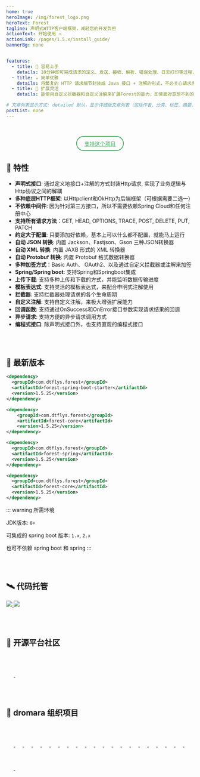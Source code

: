```yaml
---
home: true
heroImage: /img/forest_logo.png
heroText: Forest
tagline: 声明式HTTP客户端框架，减轻您的开发负担
actionText: 开始使用 →
actionLink: /pages/1.5.x/install_guide/
bannerBg: none


features:
  - title: 🍭 容易上手
    details: 10分钟即可完成请求的定义、发送、接收、解析、错误处理、日志打印等过程，此外还有直观的API和详尽的文档
  - title: ☕ 简单优雅
    details: 将繁复的 HTTP 请求细节封装成 Java 接口 + 注解的形式，不必关心请求发送的具体过程
  - title: 🧩 扩展灵活
    details: 能使用自定义拦截器和自定义注解来扩展Forest的能力，即使面对意想不到的场景也能轻松应对

# 文章列表显示方式: detailed 默认，显示详细版文章列表（包括作者、分类、标签、摘要、分页等）| simple => 显示简约版文章列表（仅标题和日期）| none 不显示文章列表
postList: none
---
```



<style>
.become-sponsor{
  padding: 8px 20px;
  display: inline-block;
  color: #4aa962;
  border-radius: 30px;
  box-sizing: border-box;
  border: 2px solid #4aa962;
}
</style>

<br>

<p style="text-align: center">
  <a class="become-sponsor" href="/pages/donate/">支持这个项目</a>
</p>

## 🎉 特性

* **声明式接口**: 通过定义地接口+注解的方式封装Http请求, 实现了业务逻辑与Http协议之间的解耦
* **多种底层HTTP框架**: 以Httpclient和OkHttp为后端框架（可根据需要二选一）
* **不依赖中间件**: 因为针对第三方接口，所以不需要依赖Spring Cloud和任何注册中心
* **支持所有请求方法**：GET, HEAD, OPTIONS, TRACE, POST, DELETE, PUT, PATCH
* **约定大于配置**: 只要添加好依赖，基本上可以什么都不配置，就能马上运行
* **自动 JSON 转换**: 内置 Jackson、Fastjson、Gson 三种JSON转换器
* **自动 XML 转换**: 内置 JAXB 形式的 XML 转换器
* **自动 Protobuf 转换**: 内置 Protobuf 格式数据转换器
* **多种加签方式**：Basic Auth、 OAuth2、以及通过自定义拦截器或注解来加签
* **Spring/Spring boot**: 支持Spring和Springboot集成
* **上传下载**: 支持多种上传和下载的方式，并能监听数据传输进度
* **模板表达式**: 支持灵活的模板表达式，来配合申明式注解使用
* **拦截器**: 支持拦截器处理请求的各个生命周期
* **自定义注解**: 支持自定义注解，来极大增强扩展能力
* **回调函数**: 支持通过OnSuccess和OnError接口参数实现请求结果的回调
* **异步请求**: 支持方便的异步请求调用方式
* **编程式接口**: 除声明式接口外，也支持直观的编程式接口

<br><br>


## 🎨 最新版本

<code-group>
<code-block title="Springboot环境" active>

```xml
<dependency>
  <groupId>com.dtflys.forest</groupId>
  <artifactId>forest-spring-boot-starter</artifactId>
  <version>1.5.25</version>
</dependency>
```
</code-block>
<code-block title="Spring环境">

```xml
<dependency>
    <groupId>com.dtflys.forest</groupId>
    <artifactId>forest-core</artifactId>
    <version>1.5.25</version>
</dependency>

<dependency>
  <groupId>com.dtflys.forest</groupId>
  <artifactId>forest-spring</artifactId>
  <version>1.5.25</version>
</dependency>
```
</code-block>
<code-block title="原生Java环境">

```xml
<dependency>
  <groupId>com.dtflys.forest</groupId>
  <artifactId>forest-core</artifactId>
  <version>1.5.25</version>
</dependency>
```
</code-block>

</code-group>

::: warning 所需环境

JDK版本: `8+`

可集成的 spring boot 版本: `1.x`, `2.x`

也可不依赖 spring boot 和 spring
:::

<br/><br/>


## 🛰️ 代码托管

<a href='https://gitee.com/dromara/forest' target="_blank">
    <img class="no-zoom" src="https://img.shields.io/badge/Gitee-red?logo=gitee&logoColor=white&style=for-the-badge"/>
</a>

<a href="https://github.com/dromara/forest" target="_blank">
    <img class="no-zoom" src="https://img.shields.io/badge/Github-blue?logo=github&logoColor=white&style=for-the-badge"/>
</a>

<br/><br/>

## 🥤 开源平台社区

<span style="width: 150px;text-align: left">
    <a href="https://gitee.com" target="_blank">
        <img :src="$withBase('/img/link/gitee-logo.png')" class="no-zoom" style="height:40px;margin: 10px;">
    </a>
</span>

<span style="width: 150px;text-align: left">
    <a href="https://www.oschina.net/" target="_blank">
        <img :src="$withBase('/img/link/oschina-logo.png')" class="no-zoom" style="height:40px;margin: 10px;">
    </a>
</span>

<br><br>

## 🍻 dromara 组织项目

<span style="width: 150px;text-align: left">
    <a href="https://gitee.com/dromara/TLog" target="_blank">
        <img :src="$withBase('/img/dromara/tlog-logo.png')" class="no-zoom" style="height:40px;max-width:150px;margin: 10px;">
    </a>
</span>
<span style="width: 150px;text-align: left">
    <a href="https://gitee.com/dromara/liteFlow" target="_blank">
        <img :src="$withBase('/img/dromara/liteflow-logo.png')" class="no-zoom" style="height:40px;max-width:180px;margin: 10px;">
    </a>
</span>
<span style="width: 150px;text-align: left">
    <a href="https://gitee.com/dromara/hutool" target="_blank">
        <img :src="$withBase('/img/dromara/hutool-logo.png')" class="no-zoom" style="height:40px;max-width:150px;margin: 10px;">
    </a>
</span>
<span style="width: 150px;text-align: left">
    <a href="https://gitee.com/dromara/sa-token" target="_blank">
        <img :src="$withBase('/img/dromara/satoken-logo.png')" class="no-zoom" style="height:40px;max-width:150px;margin: 10px;">
    </a>
</span>
<span style="width: 150px;text-align: left">
    <a href="https://gitee.com/dromara/hmily" target="_blank">
        <img :src="$withBase('/img/dromara/hmily-logo.png')" class="no-zoom" style="height:40px;max-width:150px;margin: 10px;">
    </a>
</span>
<span style="width: 150px;text-align: left">
    <a href="https://gitee.com/dromara/Raincat" target="_blank">
        <img :src="$withBase('/img/dromara/raincat-logo.png')" class="no-zoom" style="height:40px;max-width:150px;margin: 10px;">
    </a>
</span>
<span style="width: 150px;text-align: left">
    <a href="https://gitee.com/dromara/myth" target="_blank">
        <img :src="$withBase('/img/dromara/myth-logo.png')" class="no-zoom" style="height:40px;max-width:150px;margin: 10px;">
    </a>
</span>
<span style="width: 150px;text-align: left">
    <a href="https://gitee.com/dromara/cubic" target="_blank">
        <img :src="$withBase('/img/dromara/cubic-logo.png')" class="no-zoom" style="height:40px;max-width:150px;margin: 10px;">
    </a>
</span>
<span style="width: 150px;text-align: left">
    <a href="https://gitee.com/dromara/forest" target="_blank">
        <img :src="$withBase('/img/dromara/forest-logo.png')" class="no-zoom" style="height:40px;max-width:150px;margin: 10px;">
    </a>
</span>
<span style="width: 150px;text-align: left">
    <a href="https://jpom.top" target="_blank">
        <img :src="$withBase('/img/dromara/jpom-logo.png')" class="no-zoom" style="height:40px;max-width:150px;margin: 10px;">
    </a>
</span>
<span style="width: 150px;text-align: left">
    <a href="https://gitee.com/dromara/sureness" target="_blank">
        <img :src="$withBase('/img/dromara/sureness-logo.png')" class="no-zoom" style="height:40px;max-width:150px;margin: 10px;">
    </a>
</span>
<span style="width: 150px;text-align: left">
    <a href="https://gitee.com/dromara/easy-es" target="_blank">
        <img :src="$withBase('/img/dromara/ee-logo.png')" class="no-zoom" style="height:40px;max-width:150px;margin: 10px;">
    </a>
</span>
<span style="width: 150px;text-align: left">
    <a href="https://gitee.com/dromara/northstar" target="_blank">
        <img :src="$withBase('/img/dromara/northstar-logo.png')" class="no-zoom" style="height:40px;max-width:180px;margin: 10px;">
    </a>
</span>
<span style="width: 150px;text-align: left">
    <a href="https://gitee.com/dromara/hertzbeat" target="_blank">
        <img :src="$withBase('/img/dromara/hertzbeat-logo.png')" class="no-zoom" style="height:40px;max-width:150px;margin: 10px;">
    </a>
</span>
<span style="width: 150px;text-align: left">
    <a href="https://gitee.com/dromara/dynamic-tp" target="_blank">
        <img :src="$withBase('/img/dromara/dynamictp-logo.png')" class="no-zoom" style="height:40px;max-width:150px;margin: 10px;">
    </a>
</span>
<span style="width: 150px;text-align: left">
    <a href="https://gitee.com/dromara/mendmix" target="_blank">
        <img :src="$withBase('/img/dromara/mendmix-logo.png')" class="no-zoom" style="height:40px;max-width:150px;margin: 10px;">
    </a>
</span>
<span style="width: 150px;text-align: left">
    <a href="https://gitee.com/dromara/koalas-rpc" target="_blank">
        <img :src="$withBase('/img/dromara/koalas-logo.png')" class="no-zoom" style="height:40px;max-width:150px;margin: 10px;">
    </a>
</span>
<span style="width: 150px;text-align: left">
    <a href="https://gitee.com/dromara/MaxKey" target="_blank">
        <img :src="$withBase('/img/dromara/maxkey-logo.png')" class="no-zoom" style="height:40px;max-width:150px;margin: 10px;">
    </a>
</span>
<span style="width: 150px;text-align: left">
    <a href="https://gitee.com/dromara/gobrs-async" target="_blank">
        <img :src="$withBase('/img/dromara/gobrsasync-logo.png')" class="no-zoom" style="height:40px;max-width:150px;margin: 10px;">
    </a>
</span>
<span style="width: 150px;text-align: left">
    <a href="https://gitee.com/dromara/fast-request" target="_blank">
        <img :src="$withBase('/img/dromara/fastrequest-logo.png')" class="no-zoom" style="height:40px;max-width:150px;margin: 10px;">
    </a>
</span>
<span style="width: 150px;text-align: left">
    <a href="https://gitee.com/dromara/x-easypdf" target="_blank">
        <img :src="$withBase('/img/dromara/xeasypdf-logo.png')" class="no-zoom" style="height:40px;max-width:150px;margin: 10px;">
    </a>
</span>
<span style="width: 150px;text-align: left">
    <a href="https://gitee.com/dromara/image-combiner" target="_blank">
        <img :src="$withBase('/img/dromara/imagecombiner-logo.png')" class="no-zoom" style="height:40px;max-width:150px;margin: 10px;">
    </a>
</span>
<span style="width: 150px;text-align: left">
    <a href="https://gitee.com/dromara/dante-cloud" target="_blank">
        <img :src="$withBase('/img/dromara/dantecloud-logo.png')" class="no-zoom" style="height:40px;max-width:150px;margin: 10px;">
    </a>
</span>

<br><br>

<!-- AD -->
<div class="wwads-cn wwads-horizontal page-wwads" data-id="128"></div>
<style>
  .page-wwads{
    width:100%!important;
    min-height: 0;
    margin: 0;
  }
  .page-wwads .wwads-img img{
    width:80px!important;
  }
  .page-wwads .wwads-poweredby{
    width: 40px;
    position: absolute;
    right: 25px;
    bottom: 3px;
  }
  .wwads-content .wwads-text, .page-wwads .wwads-text{
    height: 100%;
    padding-top: 5px;
    display: block;
  }
</style>
